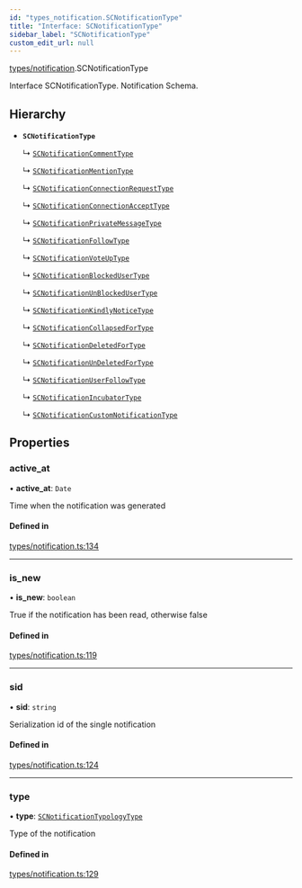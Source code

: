```yaml
---
id: "types_notification.SCNotificationType"
title: "Interface: SCNotificationType"
sidebar_label: "SCNotificationType"
custom_edit_url: null
---
```


[types/notification](../modules/types_notification).SCNotificationType

Interface SCNotificationType.
Notification Schema.

## Hierarchy

- **`SCNotificationType`**

  ↳ [`SCNotificationCommentType`](types_notification.SCNotificationCommentType)

  ↳ [`SCNotificationMentionType`](types_notification.SCNotificationMentionType)

  ↳ [`SCNotificationConnectionRequestType`](types_notification.SCNotificationConnectionRequestType)

  ↳ [`SCNotificationConnectionAcceptType`](types_notification.SCNotificationConnectionAcceptType)

  ↳ [`SCNotificationPrivateMessageType`](types_notification.SCNotificationPrivateMessageType)

  ↳ [`SCNotificationFollowType`](types_notification.SCNotificationFollowType)

  ↳ [`SCNotificationVoteUpType`](types_notification.SCNotificationVoteUpType)

  ↳ [`SCNotificationBlockedUserType`](types_notification.SCNotificationBlockedUserType)

  ↳ [`SCNotificationUnBlockedUserType`](types_notification.SCNotificationUnBlockedUserType)

  ↳ [`SCNotificationKindlyNoticeType`](types_notification.SCNotificationKindlyNoticeType)

  ↳ [`SCNotificationCollapsedForType`](types_notification.SCNotificationCollapsedForType)

  ↳ [`SCNotificationDeletedForType`](types_notification.SCNotificationDeletedForType)

  ↳ [`SCNotificationUnDeletedForType`](types_notification.SCNotificationUnDeletedForType)

  ↳ [`SCNotificationUserFollowType`](types_notification.SCNotificationUserFollowType)

  ↳ [`SCNotificationIncubatorType`](types_notification.SCNotificationIncubatorType)

  ↳ [`SCNotificationCustomNotificationType`](types_notification.SCNotificationCustomNotificationType)

## Properties

### active\_at

• **active\_at**: `Date`

Time when the notification was generated

#### Defined in

[types/notification.ts:134](https://github.com/selfcommunity/community-ui/blob/80e4c04/packages/sc-core/src/types/notification.ts#L134)

___

### is\_new

• **is\_new**: `boolean`

True if the notification has been read, otherwise false

#### Defined in

[types/notification.ts:119](https://github.com/selfcommunity/community-ui/blob/80e4c04/packages/sc-core/src/types/notification.ts#L119)

___

### sid

• **sid**: `string`

Serialization id of the single notification

#### Defined in

[types/notification.ts:124](https://github.com/selfcommunity/community-ui/blob/80e4c04/packages/sc-core/src/types/notification.ts#L124)

___

### type

• **type**: [`SCNotificationTypologyType`](../enums/types_notification.SCNotificationTypologyType)

Type of the notification

#### Defined in

[types/notification.ts:129](https://github.com/selfcommunity/community-ui/blob/80e4c04/packages/sc-core/src/types/notification.ts#L129)
